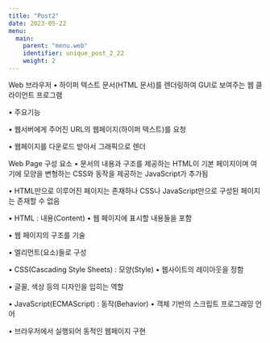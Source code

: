 ```yaml
---
title: "Post2"
date: 2023-05-22
menu:
  main:
    parent: "menu.web" 
    identifier: unique_post_2_22
    weight: 2      
---
```


Web 브라우저
• 하이퍼 텍스트 문서(HTML 문서)를 렌더링하여 GUI로 보여주는 웹 클라이언트 프로그램

• 주요기능

• 웹서버에게 주어진 URL의 웹페이지(하이퍼 텍스트)를 요청

• 웹페이지를 다운로드 받아서 그래픽으로 렌더

Web Page 구성 요소
• 문서의 내용과 구조를 제공하는 HTML이 기본 페이지이며 여기에 모양을 변형하는 CSS와 동작을 제공하는 JavaScript가
추가됨

• HTML만으로 이루어진 페이지는 존재하나 CSS나 JavaScript만으로 구성된 페이지는 존재할 수 없음

• HTML : 내용(Content) • 웹 페이지에 표시할 내용들을 포함

• 웹 페이지의 구조를 기술

• 엘리먼트(요소)들로 구성

• CSS(Cascading Style Sheets) : 모양(Style) • 웹사이트의 레이아웃을 정함

• 글꼴, 색상 등의 디자인을 입히는 역할

• JavaScript(ECMAScript) : 동작(Behavior) • 객체 기반의 스크립트 프로그래밍 언어

• 브라우저에서 실행되어 동적인 웹페이지 구현
